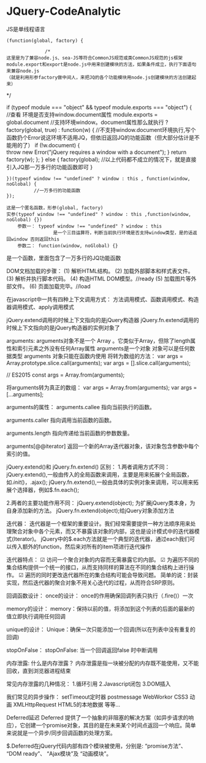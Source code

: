 # JQuery-CodeAnalytic

JS是单线程语言

    (function(global, factory) {

                  /*
    这里是为了兼容node.js、sea-JS等符合CommonJS规范或类CommonJS规范的js框架
    module.export和export是node.js中用来创建模块的方法，如果条件成立，执行下面语句来兼容node.js
    （就是利用形参factory做中间人，来把JQ的各个功能模块用node.js创建模块的方法创建起来）
  */

if (typeof module === "object" && typeof module.exports === "object") {  
//查看 环境是否支持window.document属性
        module.exports = global.document  //支持环境window。document属性那么就执行
      ? factory(global, true)
      : function(w) {   //不支持window.document环境执行,写个函数扔个Error说这环境不适用JQ，但依旧返回JQ的功能函数（但大部分估计是不能用的了）
          if (!w.document) {  
            throw new Error("jQuery requires a window with a document");
          }
          return factory(w);
        };
  } else {
    factory(global);  //以上代码都不成立的情况下，就是直接引入JQ那一万多行的功能函数即可
  }

    })(typeof window !== "undefined" ? window : this , function(window, noGlobal) {
              //一万多行的功能函数
    });

    这是一个匿名函数，形参(global, factory)
    实参(typeof window !== "undefined" ? window : this ,function(window, noGlobal) {})
        参数一： typeof window !== "undefined" ? window : this
               		 是一个三目运算符，判断当前执行环境是否支持window类型，是的话返回window 否则返回this
        参数二： function(window, noGlobal) {}
是一个函数，里面包含了一万多行的JQ功能函数

DOM文档加载的步骤：
(1) 解析HTML结构。
(2) 加载外部脚本和样式表文件。
(3) 解析并执行脚本代码。
(4) 构造HTML DOM模型。//ready
(5) 加载图片等外部文件。
(6) 页面加载完毕。//load

在javascript中一共有四种上下文调用方式：
方法调用模式、函数调用模式、构造器调用模式、apply调用模式

 jQuery.extend调用的时候上下文指向的是jQuery构造器
         jQuery.fn.extend调用的时候上下文指向的是jQuery构造器的实例对象了

arguments:
arguments对象不是一个 Array 。它类似于Array，但除了length属性和索引元素之外没有任何Array属性
arguments是一个对象  对象可以是任何数据类型
arguments 对象只能在函数内使用
将转为数组的方法：
var args = Array.prototype.slice.call(arguments);
var args = [].slice.call(arguments);

// ES2015
const args = Array.from(arguments);

将arguments转为真正的数组：
var args = Array.from(arguments);
var args = [...arguments];

arguments的属性：
arguments.callee
指向当前执行的函数。

arguments.caller 
指向调用当前函数的函数。

arguments.length
指向传递给当前函数的参数数量。

arguments[@@iterator]
返回一个新的Array迭代器对象，该对象包含参数中每个索引的值。

 jQuery.extend()和 jQuery.fn.extend() 区别：
1.两者调用方式不同：
 jQuery.extend(),一般由传入的全局函数来调用，主要是用来拓展个全局函数，如$.init()，$.ajax();
 jQuery.fn.extend(),一般由具体的实例对象来调用，可以用来拓展个选择器，例如$.fn.each();

2.两者的主要功能作用不同：
jQuery.extend(object); 为扩展jQuery类本身，为自身添加新的方法。
        jQuery.fn.extend(object);给jQuery对象添加方法

迭代器：
迭代器是一个框架的重要设计。我们经常需要提供一种方法顺序用来处理聚合对象中各个元素，而又不暴露该对象的内部，这也是设计模式中的迭代器模式(Iterator)。
jQuery中的$.each方法就是一个典型的迭代器，通过each我们可以传入额外的function，然后来对所有的item项进行迭代操作

迭代器特点：
☑ 访问一个聚合对象的内容而无需暴露它的内部。
☑ 为遍历不同的集合结构提供一个统一的接口，从而支持同样的算法在不同的集合结构上进行操作。
☑ 遍历的同时更改迭代器所在的集合结构可能会导致问题。
简单的说：封装实现，然后迭代器的聚合对象不用关心迭代的过程，从而符合SRP原则。

回调函数设计：
once的设计：
once的作用确保回调列表只执行（.fire()）一次

memory的设计：
memory：保持以前的值，将添加到这个列表的后面的最新的值立即执行调用任何回调

unique的设计：
Unique：确保一次只能添加一个回调(所以在列表中没有重复的回调)

stopOnFalse：
stopOnFalse: 当一个回调返回false 时中断调用

内存泄露:
什么是内存泄露？
内存泄露是指一块被分配的内存既不能使用，又不能回收，直到浏览器进程结束

常见内存泄露的几种情况：
1.循环引用
2.Javascript闭包
3.DOM插入

我们常见的异步操作：
setTimeout定时器
postmessage
WebWorkor
CSS3 动画
XMLHttpRequest
HTML5的本地数据
等等…

Deferred延迟
Deferred 提供了一个抽象的非阻塞的解决方案（如异步请求的响应），它创建一个promise对象，其目的是在未来某个时间点返回一个响应。简单来说就是一个异步/同步回调函数的处理方案。

$.Deferred在jQuery代码内部有四个模块被使用，分别是:
“promise方法”、
“DOM ready”、
“Ajax模块”及
“动画模块”。